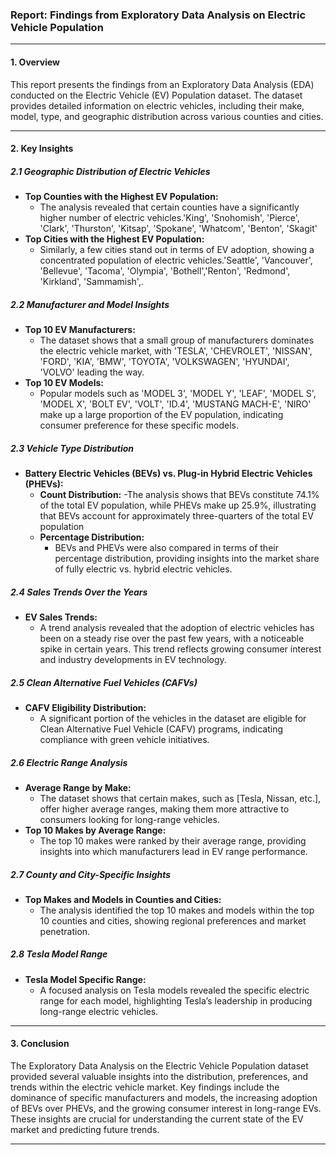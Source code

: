 ### Report: Findings from Exploratory Data Analysis on Electric Vehicle Population

---

#### **1. Overview**

This report presents the findings from an Exploratory Data Analysis (EDA) conducted on the Electric Vehicle (EV) Population dataset. The dataset provides detailed information on electric vehicles, including their make, model, type, and geographic distribution across various counties and cities.

---

#### **2. Key Insights**

##### **2.1 Geographic Distribution of Electric Vehicles**
- **Top Counties with the Highest EV Population:**
  - The analysis revealed that certain counties have a significantly higher number of electric vehicles.'King', 'Snohomish', 'Pierce', 'Clark', 'Thurston', 'Kitsap', 'Spokane', 'Whatcom', 'Benton', 'Skagit'
- **Top Cities with the Highest EV Population:**
  - Similarly, a few cities stand out in terms of EV adoption, showing a concentrated population of electric vehicles.'Seattle', 'Vancouver', 'Bellevue', 'Tacoma', 'Olympia', 'Bothell','Renton', 'Redmond', 'Kirkland', 'Sammamish',.

##### **2.2 Manufacturer and Model Insights**
- **Top 10 EV Manufacturers:**
  - The dataset shows that a small group of manufacturers dominates the electric vehicle market, with 'TESLA', 'CHEVROLET', 'NISSAN', 'FORD', 'KIA', 'BMW', 'TOYOTA',  'VOLKSWAGEN', 'HYUNDAI', 'VOLVO' leading the way.
- **Top 10 EV Models:**
  - Popular models such as 'MODEL 3', 'MODEL Y', 'LEAF', 'MODEL S', 'MODEL X', 'BOLT EV', 'VOLT', 'ID.4', 'MUSTANG MACH-E', 'NIRO' make up a large proportion of the EV population, indicating consumer preference for these specific models.

##### **2.3 Vehicle Type Distribution**
- **Battery Electric Vehicles (BEVs) vs. Plug-in Hybrid Electric Vehicles (PHEVs):**
  - **Count Distribution:**
  -The analysis shows that BEVs constitute 74.1% of the total EV population, while PHEVs make up 25.9%, illustrating that BEVs account for approximately three-quarters of the total EV population
  - **Percentage Distribution:**
    - BEVs and PHEVs were also compared in terms of their percentage distribution, providing insights into the market share of fully electric vs. hybrid electric vehicles.

##### **2.4 Sales Trends Over the Years**
- **EV Sales Trends:**
  - A trend analysis revealed that the adoption of electric vehicles has been on a steady rise over the past few years, with a noticeable spike in certain years. This trend reflects growing consumer interest and industry developments in EV technology.

##### **2.5 Clean Alternative Fuel Vehicles (CAFVs)**
- **CAFV Eligibility Distribution:**
  - A significant portion of the vehicles in the dataset are eligible for Clean Alternative Fuel Vehicle (CAFV) programs, indicating compliance with green vehicle initiatives.

##### **2.6 Electric Range Analysis**
- **Average Range by Make:**
  - The dataset shows that certain makes, such as [Tesla, Nissan, etc.], offer higher average ranges, making them more attractive to consumers looking for long-range vehicles.
- **Top 10 Makes by Average Range:**
  - The top 10 makes were ranked by their average range, providing insights into which manufacturers lead in EV range performance.

##### **2.7 County and City-Specific Insights**
- **Top Makes and Models in Counties and Cities:**
  - The analysis identified the top 10 makes and models within the top 10 counties and cities, showing regional preferences and market penetration.

##### **2.8 Tesla Model Range**
- **Tesla Model Specific Range:**
  - A focused analysis on Tesla models revealed the specific electric range for each model, highlighting Tesla’s leadership in producing long-range electric vehicles.

---

#### **3. Conclusion**

The Exploratory Data Analysis on the Electric Vehicle Population dataset provided several valuable insights into the distribution, preferences, and trends within the electric vehicle market. Key findings include the dominance of specific manufacturers and models, the increasing adoption of BEVs over PHEVs, and the growing consumer interest in long-range EVs. These insights are crucial for understanding the current state of the EV market and predicting future trends.

---


